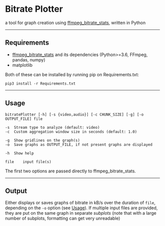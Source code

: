 # Bitrate Plotter
a tool for graph creation using [ffmpeg_bitrate_stats](https://github.com/slhck/ffmpeg-bitrate-stats), written in Python

----------------
## Requirements

+ [ffmpeg_bitrate_stats](https://github.com/slhck/ffmpeg-bitrate-stats) and its dependencies (Python>=3.6, FFmpeg, pandas, numpy)
+ matplotlib

Both of these can be installed by running pip on Requirements.txt:

	pip3 install -r Requirements.txt

----------------
## Usage

	bitratePlotter [-h] [-s {video,audio}] [-c CHUNK_SIZE] [-g] [-o OUTPUT_FILE] file

	-s	Stream type to analyze (default: video)
	-c	Custom aggregation window size in seconds (default: 1.0)

	-g	Show gridlines on the graph(s)
	-o	Save graphs as OUTPUT_FILE, if not present graphs are displayed

	-h	Show help

	file	input file(s)

The first two options are passed directly to ffmpeg_bitrate_stats.

---------------
## Output

Either displays or saves graphs of bitrate in kB/s over the duration of `file`, depending on the `-o` option (see [Usage](#Usage)). If multiple input files are provided, they are put on the same graph in separate *subplots* (note that with a large number of subplots, formatting can get very unreadable)

